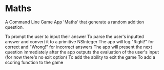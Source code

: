 # Maths

A Command Line Game App 'Maths' that generate a random addition question.

To prompt the user to input their answer
To parse the user's inputted answer and convert it to a primitive NSInteger
The app will log "Right!" for correct and "Wrong!" for incorrect answers
The app will present the next question immediately after the app outputs the evaluation of the user's input (for now there's no exit option)
To add the ability to exit the game
To add a scoring function to the game
